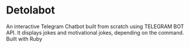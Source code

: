 # Detolabot

An interactive Telegram Chatbot built from scratch using TELEGRAM BOT API. It displays jokes and motivational jokes, depending on the command. Built with Ruby
